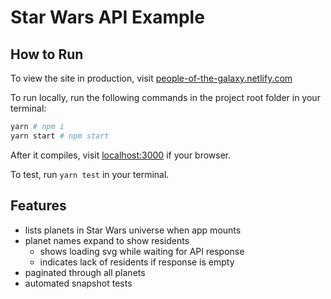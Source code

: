 # Star Wars API Example

## How to Run

To view the site in production, visit [people-of-the-galaxy.netlify.com](https://people-of-the-galaxy.netlify.com)

To run locally, run the following commands in the project root folder in your terminal:

```bash
yarn # npm i
yarn start # npm start
```

After it compiles, visit [localhost:3000](http://localhost:3000) if your browser.

To test, run `yarn test` in your terminal.

## Features

- lists planets in Star Wars universe when app mounts
- planet names expand to show residents
  - shows loading svg while waiting for API response
  - indicates lack of residents if response is empty
- paginated through all planets
- automated snapshot tests
